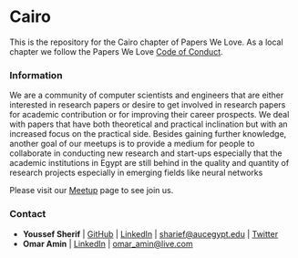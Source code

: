 # Cairo

This is the repository for the Cairo chapter of Papers We Love. As a local chapter we follow the Papers We Love [Code of Conduct](https://github.com/papers-we-love/cairo/blob/master/code-of-conduct.md).

### Information

We are a community of computer scientists and engineers that are either interested in research papers or desire to get involved in research papers for academic contribution or for improving their career prospects. We deal with papers that have both theoretical and practical inclination but with an increased focus on the practical side. 
Besides gaining further knowledge, another goal of our meetups is to provide a medium for people to collaborate in conducting new research and start-ups especially that the academic institutions in Egypt are still behind in the quality and quantity of research projects especially in emerging fields like neural networks

Please visit our [Meetup](https://www.meetup.com/Papers-We-Love-Cairo/) page to see join us.

### Contact

- **Youssef Sherif** | [GitHub](https://github.com/https://github.com/youssefsharief) | [LinkedIn](https://www.linkedin.com/in/youssefsharief/) | [sharief@aucegypt.edu](mailto:sharief@aucegypt.edu) | [Twitter](https://twitter.com/youssefmosherif)
- **Omar Amin** | [LinkedIn](https://www.linkedin.com/in/omar-moh-amin/) |  [omar_amin@live.com](mailto:omar_amin@live.com)

